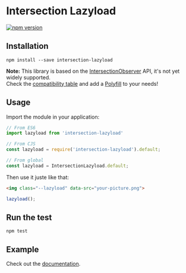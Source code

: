 # Intersection Lazyload

[![npm version](https://badge.fury.io/js/intersection-lazyload.svg)](https://badge.fury.io/js/intersection-lazyload)

## Installation

```
npm install --save intersection-lazyload
```

**Note:** This library is based on the [IntersectionObserver](https://developer.mozilla.org/en-US/docs/Web/API/Intersection_Observer_API) API, it's not yet widely supported.  
Check the [compatibility table](http://caniuse.com/#feat=intersectionobserver) and add a [Polyfill](https://github.com/w3c/IntersectionObserver/tree/gh-pages/polyfill) to your needs!

## Usage

Import the module in your application:

```js
// From ES6
import lazyload from 'intersection-lazyload'

// From CJS
const lazyload = require('intersection-lazyload').default;

// From global
const lazyload = IntersectionLazyload.default;
```

Then use it juste like that:

```html
<img class="--lazyload" data-src="your-picture.png">
```

```js
lazyload();
```

## Run the test

```
npm test
```

## Example

Check out the [documentation](example).
